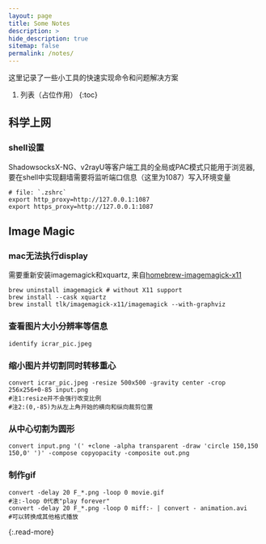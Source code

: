 ```yaml
---
layout: page
title: Some Notes
description: >
hide_description: true
sitemap: false
permalink: /notes/
---
```


这里记录了一些小工具的快速实现命令和问题解决方案

1. 列表（占位作用）
{:toc}

## 科学上网
### shell设置
ShadowsocksX-NG、v2rayU等客户端工具的全局或PAC模式只能用于浏览器, 要在shell中实现翻墙需要将监听端口信息（这里为1087）写入环境变量

~~~shell
# file: `.zshrc`
export http_proxy=http://127.0.0.1:1087
export https_proxy=http://127.0.0.1:1087
~~~

## Image Magic 
### mac无法执行display
需要重新安装imagemagick和xquartz, 来自[homebrew-imagemagick-x11](https://github.com/tlk/homebrew-imagemagick-x11)

	brew uninstall imagemagick # without X11 support
	brew install --cask xquartz
	brew install tlk/imagemagick-x11/imagemagick --with-graphviz

### 查看图片大小分辨率等信息

	identify icrar_pic.jpeg

### 缩小图片并切割同时转移重心

	convert icrar_pic.jpeg -resize 500x500 -gravity center -crop 256x256+0-85 input.png
	#注1:resize并不会强行改变比例
	#注2:(0,-85)为从左上角开始的横向和纵向裁剪位置

### 从中心切割为圆形
	
	convert input.png '(' +clone -alpha transparent -draw 'circle 150,150 150,0' ')' -compose copyopacity -composite out.png

### 制作gif
	
	convert -delay 20 F_*.png -loop 0 movie.gif
	#注:-loop 0代表"play forever"
	convert -delay 20 F_*.png -loop 0 miff:- | convert - animation.avi
	#可以转换成其他格式播放

<!--- Continue with [Scripts](scripts.md){:.heading.flip-title}-->
{:.read-more}


